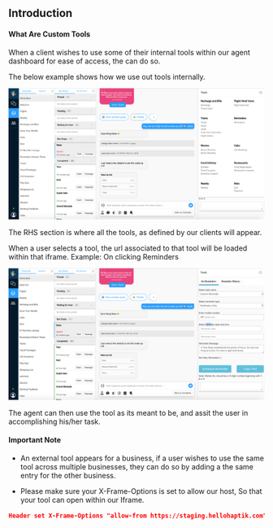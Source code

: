 ## Introduction

#### What Are Custom Tools

When a client wishes to use some of their internal tools within our agent dashboard for ease of access, the can do so.

The below example shows how we use out tools internally.

![all_custom_tools](all_custom_tools.png)

The RHS section is where all the tools, as defined by our clients will appear.

When a user selects a tool, the url associated to that tool will be loaded within that iframe.
Example: On clicking Reminders

![reminders_custom_tool](reminders_custom_tool.png)

The agent can then use the tool as its meant to be, and assit the user in accomplishing his/her task.


#### Important Note

* An external tool appears for a business, if a user wishes to use the same tool across multiple businesses, they can do so by adding a the same entry for the other business.

* Please make sure your X-Frame-Options is set to allow our host, So that your tool can open within our Iframe.

```json
Header set X-Frame-Options "allow-from https://staging.hellohaptik.com"
```

